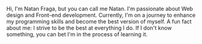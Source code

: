 Hi, I'm Natan Fraga, but you can call me Natan. I'm passionate about Web design and Front-end development. Currently, I'm on a journey to enhance my programming skills and become the best version of myself. A fun fact about me: I strive to be the best at everything I do. If I don't know something, you can bet I'm in the process of learning it.
